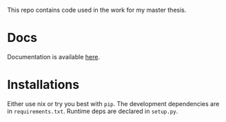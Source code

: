 This repo contains code used in the work for my master thesis.

# Docs
Documentation is available [here](https://vale981.github.io/hopsflow/).

# Installations
Either use nix or try you best with `pip`.  The development
dependencies are in `requirements.txt`. Runtime deps are declared in
`setup.py`.
